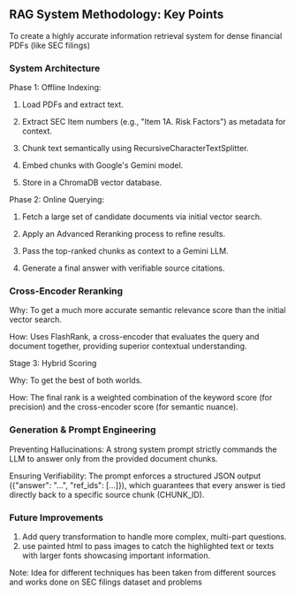 ## RAG System Methodology: Key Points

To create a highly accurate information retrieval system for dense financial PDFs (like SEC filings)

### System Architecture

Phase 1: Offline Indexing:

1. Load PDFs and extract text.

2. Extract SEC Item numbers (e.g., "Item 1A. Risk Factors") as metadata for context.

3. Chunk text semantically using RecursiveCharacterTextSplitter.

4. Embed chunks with Google's Gemini model.

5. Store in a ChromaDB vector database.

Phase 2: Online Querying:

1. Fetch a large set of candidate documents via initial vector search.

2. Apply an Advanced Reranking process to refine results.

3. Pass the top-ranked chunks as context to a Gemini LLM.

4. Generate a final answer with verifiable source citations.

###  Cross-Encoder Reranking

Why: To get a much more accurate semantic relevance score than the initial vector search.

How: Uses FlashRank, a cross-encoder that evaluates the query and document together, providing superior contextual understanding.

Stage 3: Hybrid Scoring

Why: To get the best of both worlds.

How: The final rank is a weighted combination of the keyword score (for precision) and the cross-encoder score (for semantic nuance).

### Generation & Prompt Engineering
Preventing Hallucinations: A strong system prompt strictly commands the LLM to answer only from the provided document chunks.

Ensuring Verifiability: The prompt enforces a structured JSON output ({"answer": "...", "ref_ids": [...]}), which guarantees that every answer is tied directly back to a specific source chunk (CHUNK_ID).

### Future Improvements
1. Add query transformation to handle more complex, multi-part questions.
2. use painted html to pass images to catch the highlighted text or texts with larger fonts showcasing important information.


Note: Idea for different techniques has been taken from different sources and works done on SEC filings dataset and problems